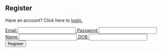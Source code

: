 ## Register 

Have an account? Click here to <a href="https://hetvit27.github.io/team9trimester2/login">login.

<div class="signup-input">
		<label>Email <input type="email" name="email" id="email" /></label>
		<label>Password <input type="password" name="password" id="password" required> </label>   
		<!-- <label>Confirm Password <input type="password" name="confirmpassword" id="confirmpassword" required> </label> -->
		<label>Name <input type="text" name="name" id="name" /></label>
		<label>DOB <input type="text" name="dob" id="dob" /></label>
		<button onclick="register_user()">Register</button>
</div>

<script>

function register_user() {
	
	const email = document.getElementById("email").value;
	const password = document.getElementById("password").value;
	const name = document.getElementById("name").value;
	const dob = document.getElementById("dob").value;
	// parse dob to mm-dd-yyyy
	// const dob = d.split("-").reverse().join("-");

	console.log("Button clicked");
		// Set body to include login data
	const body = {
			'email': email,
			'password': password,
			'name': name,
			'dob': dob,
	};

	console.log(email);
	console.log(body);

	// // encode body using encodeURIComponent

	// for (var key in body) {
	// 	if (body.hasOwnProperty(key)) {
		// 		body[key] = encodeURIComponent(body[key]);
	// 	}
	// }

	// // create form body

	// const formbody = JSON.stringify(body);

	// console.log(formbody)
	const register_url = 'https://hetvitrivedi.tk/register';
	
	// Set Headers to support cross origin
	const options = {
		method: 'POST',
		mode: 'cors', // no-cors, *cors, same-origin
		cache: 'no-cache', // *default, no-cache, reload, force-cache, only-if-cached
		credentials: 'include',
		headers: {
			'Content-Type': 'application/json'
		},
		body: JSON.stringify(body);
	};

	// Fetch JWT

	// if successful, redirect to home page
	// if unsuccessful, display error message on page
	// fetch(register_url, options)
	// 	.then(response => response.json())
	// 	.then(data => {
	// 		console.log(data);
	// 		if (data.status == 200) {
	// 			window.location.href = "https://hetvit27.github.io/team9trimester2/";
	// 		} else {
	// 			// create document element and append error message to page
	// 			const error = document.createElement("p");
	// 			error.innerHTML = data.message;
	// 		}
	// 	})
	// 	.catch(error => {
	// 		console.log(error);
	// 	});

	fetch(register_url, options)
	.then(response => console.log(response.text()))
	.then(result => console.log(result))
	.catch(error => console.log('error', error));

}
</script>

<!-- 
<div class="sign_up">
<h1>Sign Up Form<span>Already have an account? Click here to <a href="https://hetvit27.github.io/team9trimester2/login" class="blacktext">login</a>.</span></h1>
<form>
    <div class="section"><span>1</span>First Name & DOB</div>
    <div class="inner-wrap">
        <label>Full Name <input type="text" name="fullname" id="fullname" /></label>
		<label>Birthday <input type="date" name="dob" id="dob" /></label>    
    </div>

 <div class="section"><span>2</span>Email & Password</div>
<div class="inner-wrap">
        <label>Email Address <input type="email" name="email" id="email" /></label>
        <label>Password <input type="password" name="password" id="password" required> </label>
        <label>Confirm Password <input type="password" name="confirmpassword" id="confirmpassword" required> </label>
    </div>

<div class="section"><span>3</span>Account Info</div>
        <div class="inner-wrap">
        <label>School/Affiliation <input type="text" name="school" id="school"> </label>
	<label for="role-choice">Desired Account</label>
		<select id="role-choice" name="role-choice">
  			<option value="admin">Student</option>
  			<option value="user">Tutor</option>
</select>
    </div>
 <div class="button-section">
     <input type="submit" name="Sign Up" />
     <span class="privacy-policy">
     </span> 
    </div>
</form>
</div> -->

<!-- 
<style> 
    <link href='http://fonts.googleapis.com/css?family=Bitter' rel='stylesheet' type='text/css'>
<style type="text/css">
.sign_up{
	width:450px;
	padding:30px;
	margin:40px auto;
	background: #FFF;
	border-radius: 10px;
	-webkit-border-radius:10px;
	-moz-border-radius: 10px;
	box-shadow: 0px 0px 10px rgba(0, 0, 0, 0.13);
	-moz-box-shadow: 0px 0px 10px rgba(0, 0, 0, 0.13);
	-webkit-box-shadow: 0px 0px 10px rgba(0, 0, 0, 0.13);
}
.sign_up .inner-wrap{
	padding: 30px;
	background: #F8F8F8;
	border-radius: 6px;
	margin-bottom: 15px;
}
.sign_up h1{
	background: #257cb9;
	padding: 20px 30px 15px 30px;
	margin: -30px -30px 30px -30px;
	border-radius: 10px 10px 0 0;
	-webkit-border-radius: 10px 10px 0 0;
	-moz-border-radius: 10px 10px 0 0;
	color: #fff;
	text-shadow: 1px 1px 3px rgba(0, 0, 0, 0.12);
	font: normal 30px 'Bitter', serif;
	-moz-box-shadow: inset 0px 2px 2px 0px rgba(255, 255, 255, 0.17);
	-webkit-box-shadow: inset 0px 2px 2px 0px rgba(255, 255, 255, 0.17);
	box-shadow: inset 0px 2px 2px 0px rgba(255, 255, 255, 0.17);
	border: 1px solid #257C9E;
}
.sign_up h1 > span{
	display: block;
	margin-top: 2px;
	font: 13px Arial, Helvetica, sans-serif;
}
.sign_up label{
	display: block;
	font: 13px Arial, Helvetica, sans-serif;
	color: #888;
	margin-bottom: 15px;
}
.sign_up input[type="text"],
.sign_up input[type="date"],
.sign_up input[type="datetime"],
.sign_up input[type="email"],
.sign_up input[type="number"],
.sign_up input[type="search"],
.sign_up input[type="time"],
.sign_up input[type="url"],
.sign_up input[type="password"],
.sign_up textarea,
.sign_up select {
	display: block;
	box-sizing: border-box;
	-webkit-box-sizing: border-box;
	-moz-box-sizing: border-box;
	width: 100%;
	padding: 8px;
	border-radius: 6px;
	-webkit-border-radius:6px;
	-moz-border-radius:6px;
	border: 2px solid #fff;
	box-shadow: inset 0px 1px 1px rgba(0, 0, 0, 0.33);
	-moz-box-shadow: inset 0px 1px 1px rgba(0, 0, 0, 0.33);
	-webkit-box-shadow: inset 0px 1px 1px rgba(0, 0, 0, 0.33);
}

.sign_up .section{
	font: normal 20px 'Bitter', serif;
	color: #257cb9;
	margin-bottom: 5px;
}
.sign_up .section span {
	background: #257cb9;
	padding: 5px 10px 5px 10px;
	position: absolute;
	border-radius: 50%;
	-webkit-border-radius: 50%;
	-moz-border-radius: 50%;
	border: 4px solid #fff;
	font-size: 14px;
	margin-left: -45px;
	color: #fff;
	margin-top: -3px;
}
.sign_up input[type="button"], 
.sign_up input[type="submit"]{
	background: #257cb9;
	padding: 8px 20px 8px 20px;
	border-radius: 5px;
	-webkit-border-radius: 5px;
	-moz-border-radius: 5px;
	color: #fff;
	text-shadow: 1px 1px 3px rgba(0, 0, 0, 0.12);
	font: normal 30px 'Bitter', serif;
	-moz-box-shadow: inset 0px 2px 2px 0px rgba(255, 255, 255, 0.17);
	-webkit-box-shadow: inset 0px 2px 2px 0px rgba(255, 255, 255, 0.17);
	box-shadow: inset 0px 2px 2px 0px rgba(255, 255, 255, 0.17);
	border: 1px solid #257C9E;
	font-size: 15px;
}
.sign_up input[type="button"]:hover, 
.sign_up input[type="submit"]:hover{
	background: #257cb9;
	-moz-box-shadow: inset 0px 2px 2px 0px rgba(255, 255, 255, 0.28);
	-webkit-box-shadow: inset 0px 2px 2px 0px rgba(255, 255, 255, 0.28);
	box-shadow: inset 0px 2px 2px 0px rgba(255, 255, 255, 0.28);
}
.sign_up .privacy-policy{
	float: right;
	width: 250px;
	font: 12px Arial, Helvetica, sans-serif;
	color: #4D4D4D;
	margin-top: 10px;
	text-align: right;
}
</style> -->
